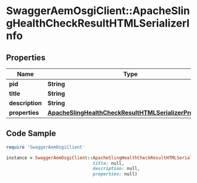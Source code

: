# SwaggerAemOsgiClient::ApacheSlingHealthCheckResultHTMLSerializerInfo

## Properties

Name | Type | Description | Notes
------------ | ------------- | ------------- | -------------
**pid** | **String** |  | [optional] 
**title** | **String** |  | [optional] 
**description** | **String** |  | [optional] 
**properties** | [**ApacheSlingHealthCheckResultHTMLSerializerProperties**](ApacheSlingHealthCheckResultHTMLSerializerProperties.md) |  | [optional] 

## Code Sample

```ruby
require 'SwaggerAemOsgiClient'

instance = SwaggerAemOsgiClient::ApacheSlingHealthCheckResultHTMLSerializerInfo.new(pid: null,
                                 title: null,
                                 description: null,
                                 properties: null)
```


